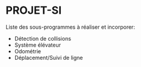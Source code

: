 # PROJET-SI

Liste des sous-programmes à réaliser et incorporer:
  - Détection de collisions
  - Système élévateur
  - Odométrie
  - Déplacement/Suivi de ligne
